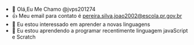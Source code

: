 - 👋 Olá,Eu Me Chamo @jvps201274
- 👍 Meu email para contato é pereira.silva.joao2002@escola.pr.gov.br
- 👀 Eu estou interessado em aprender a novas linguagens
- 🌱 Eu estou aprendendo a programar recentimente linguagem javaScript e Scratch
